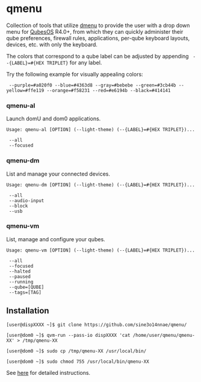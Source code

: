 qmenu
=====

Collection of tools that utilize
[dmenu](https://tools.suckless.org/dmenu/) to provide the user with a
drop down menu for [QubesOS](https://qubes-os.org/) R4.0+,
from which they can quickly administer their qube
preferences, firewall rules, applications, per-qube keyboard layouts, devices,
etc. with only the keyboard.

The colors that correspond to a qube label can be adjusted by appending
` --{LABEL}=#{HEX TRIPLET}` for any label.

Try the following example for visually appealing colors:

~~~
 --purple=#a020f0 --blue=#4363d8 --gray=#bebebe --green=#3cb44b --yellow=#ffe119 --orange=#f58231 --red=#e6194b --black=#414141
~~~

### qmenu-al ###

Launch domU and dom0 applications.

    Usage: qmenu-al [OPTION] (--light-theme) (--{LABEL}=#{HEX TRIPLET})...

     --all
     --focused

### qmenu-dm ###

List and manage your connected devices.

    Usage: qmenu-dm [OPTION] (--light-theme) (--{LABEL}=#{HEX TRIPLET})...

     --all
     --audio-input
     --block
     --usb

### qmenu-vm ###

List, manage and configure your qubes.

    Usage: qmenu-vm [OPTION] (--light-theme) (--{LABEL}=#{HEX TRIPLET})...

     --all
     --focused
     --halted
     --paused
     --running
     --qube=[QUBE]
     --tags=[TAG]

Installation
------------

    [user@dispXXXX ~]$ git clone https://github.com/sine3o14nnae/qmenu/

    [user@dom0 ~]$ qvm-run --pass-io dispXXXX 'cat /home/user/qmenu/qmenu-XX' > /tmp/qmenu-XX

    [user@dom0 ~]$ sudo cp /tmp/qmenu-XX /usr/local/bin/

    [user@dom0 ~]$ sudo chmod 755 /usr/local/bin/qmenu-XX

See [here](https://github.com/Qubes-Community/Contents/blob/master/docs/configuration/qmenu.md)
for detailed instructions.
